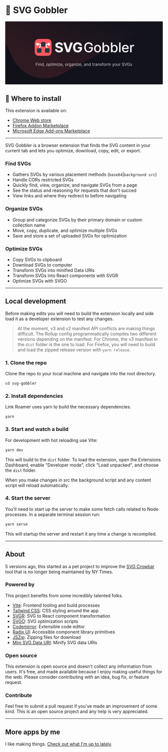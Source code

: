 # 👋 SVG Gobbler

![SVG Gobbler Graphic!](./assets/local/read-me.png)

## 🚀 Where to install

This extension is available on:

- [Chrome Web store](https://chrome.google.com/webstore/detail/svg-gobbler/mpbmflcodadhgafbbakjeahpandgcbch)
- [Firefox Addon Marketplace](https://addons.mozilla.org/firefox/addon/svg-gobbler/)
- [Microsoft Edge Add-ons Marketplace](#)

---

SVG Gobbler is a browser extension that finds the SVG content in your current tab and lets you
optimize, download, copy, edit, or export.

### Find SVGs

- Gathers SVGs by various placement methods (`base64`|`background src`)
- Handle CORs restricted SVGs
- Quickly find, view, organize, and navigate SVGs from a page
- See the status and reasoning for requests that don't succed
- View links and where they redirect to before navigating

### Organize SVGs

- Group and categorize SVGs by their primary domain or custom collection name
- Move, copy, duplicate, and optimize multiple SVGs
- Save and store a set of uploaded SVGs for optimization

### Optimize SVGs

- Copy SVGs to clipboard
- Download SVGs to computer
- Transform SVGs into minified Data URIs
- Transform SVGs into React components with SVGR
- Optimize SVGs with SVGO

---

## Local development

Before making edits you will need to build the extension locally and side load it as a developer
extension to test any changes.

> At the moment, v3 and v2 manifest API conflicts are making things difficult. The Rollup config
> programmatically compiles two different versions depending on the manifest. For Chrome, the v3
> manifest in the `dist` folder is the one to load. For Firefox, you will need to build and load the
> zipped release version with `yarn release`.

### 1. Clone the repo

Clone the repo to your local machine and navigate into the root directory.

```shell
cd svg-gobbler
```

### 2. Install dependencies

Link Roamer uses yarn to build the necessary dependencies.

```shell
yarn
```

### 3. Start and watch a build

For development with hot reloading use Vite:

```bash
yarn dev
```

This will build to the `dist` folder. To load the extension, open the Extensions Dashboard, enable
"Developer mode", click "Load unpacked", and choose the `dist` folder.

When you make changes in src the background script and any content script will reload automatically.

### 4. Start the server

You'll need to start up the server to make some fetch calls related to Node processes. In a separate
terminal session run:

```bash
yarn serve
```

This will startup the server and restart it any time a change is recompiled.

---

## About

5 versions ago, this started as a pet project to improve the
[SVG Crowbar](https://github.com/nytimes/svg-crowbar) tool that is no longer being maintained by NY
Times.

### Powered by

This project benefits from some incredibly talented folks.

- [Vite](https://vitejs.dev/): Frontend tooling and build processes
- [Tailwind CSS](https://tailwindcss.com/): CSS styling around the app
- [SVGR](https://react-svgr.com/): SVG to React component transformation
- [SVGO](https://github.com/svg/svgo): SVG optimization scripts
- [Codemirror](https://codemirror.net/): Extensible code editor
- [Radix UI](https://www.radix-ui.com/): Accessible component library primitives
- [JSZip](https://stuk.github.io/jszip/): Zipping files for download
- [Mini SVG Data URI](https://github.com/tigt/mini-svg-data-uri): Minify SVG data URIs

### Open source

This extension is open source and doesn't collect any information from users. It's free, and made
available because I enjoy making useful things for the web. Please consider contributing with an
idea, bug fix, or feature request.

### Contribute

Feel free to submit a pull request if you've made an improvement of some kind. This is an open
source project and any help is very appreciated.

---

## More apps by me

I like making things. [Check out what I'm up to lately](https://rossmoody.com).
